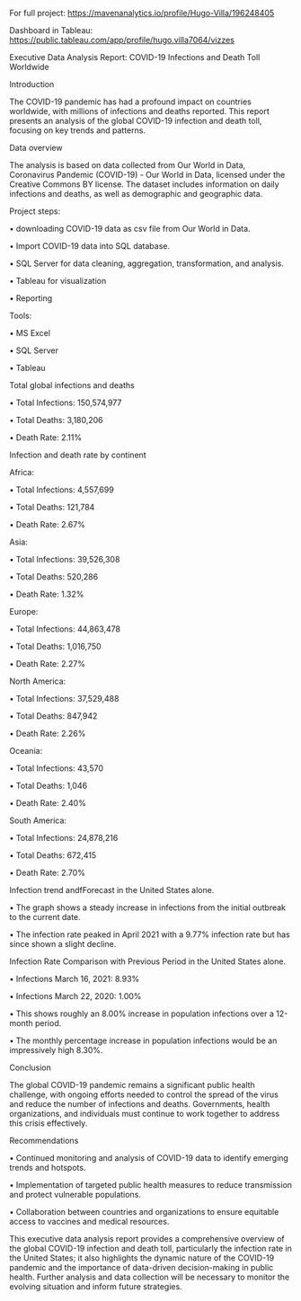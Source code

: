 For full project: https://mavenanalytics.io/profile/Hugo-Villa/196248405

Dashboard in Tableau: https://public.tableau.com/app/profile/hugo.villa7064/vizzes

Executive Data Analysis Report: COVID-19 Infections and Death Toll Worldwide

Introduction 

The COVID-19 pandemic has had a profound impact on countries worldwide, with millions of infections and deaths reported. This report presents an analysis of the global COVID-19 infection and death toll, focusing on key trends and patterns.

Data overview

The analysis is based on data collected from Our World in Data, Coronavirus Pandemic (COVID-19) - Our World in Data, licensed under the Creative Commons BY license. The dataset includes information on daily infections and deaths, as well as demographic and geographic data. 

Project steps:

•	downloading COVID-19 data as csv file from Our World in Data.

•	Import COVID-19 data into SQL database.

•	SQL Server for data cleaning, aggregation, transformation, and analysis. 

•	Tableau for visualization

•	Reporting

Tools:

•	MS Excel

•	SQL Server

•	Tableau 

Total global infections and deaths

•	Total Infections: 150,574,977

•	Total Deaths: 3,180,206

•	Death Rate: 2.11%

Infection and death rate by continent

Africa:

•	Total Infections: 4,557,699

•	Total Deaths: 121,784

•	Death Rate: 2.67%

Asia:

•	Total Infections: 39,526,308

•	Total Deaths: 520,286

•	Death Rate: 1.32%

Europe:

•	Total Infections: 44,863,478

•	Total Deaths: 1,016,750

•	Death Rate: 2.27%

North America:

•	Total Infections: 37,529,488

•	Total Deaths: 847,942

•	Death Rate: 2.26%

Oceania:

•	Total Infections: 43,570

•	Total Deaths: 1,046

•	Death Rate: 2.40%

South America:

•	Total Infections: 24,878,216

•	Total Deaths: 672,415

•	Death Rate: 2.70%

Infection trend andfForecast in the United States alone.

•	The graph shows a steady increase in infections from the initial outbreak to the current date.

•	The infection rate peaked in April 2021 with a 9.77% infection rate but has since shown a slight decline.

Infection Rate Comparison with Previous Period in the United States alone.

•	Infections March 16, 2021: 8.93%

•	Infections March 22, 2020: 1.00%

•	This shows roughly an 8.00% increase in population infections over a 12-month period.

•	The monthly percentage increase in population infections would be an impressively high 8.30%.

Conclusion

The global COVID-19 pandemic remains a significant public health challenge, with ongoing efforts needed to control the spread of the virus and reduce the number of infections and deaths. Governments, health organizations, and individuals must continue to work together to address this crisis effectively.

Recommendations

•	Continued monitoring and analysis of COVID-19 data to identify emerging trends and hotspots.

•	Implementation of targeted public health measures to reduce transmission and protect vulnerable populations.

•	Collaboration between countries and organizations to ensure equitable access to vaccines and medical resources.

This executive data analysis report provides a comprehensive overview of the global COVID-19 infection and death toll, particularly the infection rate in the United States; it also highlights the dynamic nature of the COVID-19 pandemic and the importance of data-driven decision-making in public health. Further analysis and data collection will be necessary to monitor the evolving situation and inform future strategies.



